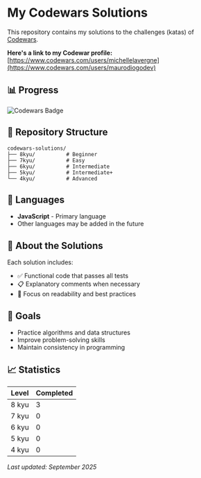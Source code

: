 # My Codewars Solutions
This repository contains my solutions to the challenges (katas) of [Codewars](https://www.codewars.com).

**Here's a link to my Codewar profile:** [https://www.codewars.com/users/michellelavergne](https://www.codewars.com/users/maurodiogodev)

## 📊 Progress

<!-- Update these badges with your username -->
![Codewars Badge](https://www.codewars.com/users/maurodiogodev/badges/large)

## 📁 Repository Structure

```
codewars-solutions/
├── 8kyu/          # Beginner
├── 7kyu/          # Easy
├── 6kyu/          # Intermediate
├── 5kyu/          # Intermediate+
└── 4kyu/          # Advanced
```

## 🚀 Languages

- **JavaScript** - Primary language
- Other languages may be added in the future

## 📝 About the Solutions

Each solution includes:
- ✅ Functional code that passes all tests
- 📋 Explanatory comments when necessary
- 🎯 Focus on readability and best practices

## 🎯 Goals

- Practice algorithms and data structures
- Improve problem-solving skills
- Maintain consistency in programming

## 📈 Statistics

| Level | Completed |
|-------|-----------|
| 8 kyu | 3 |
| 7 kyu | 0 |
| 6 kyu | 0 |
| 5 kyu | 0 |
| 4 kyu | 0 |

*Last updated: September 2025*
